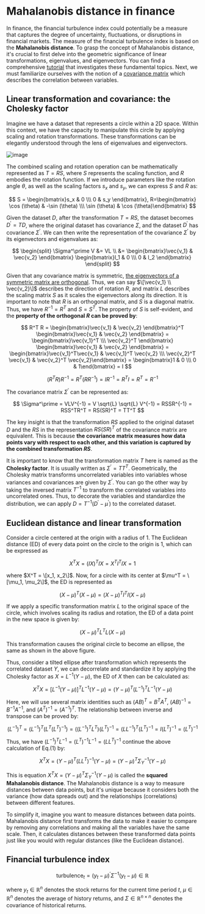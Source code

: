 # Mahalanobis distance in finance
In finance, the financial turbulence index could potentially be a measure that captures the degree of uncertainty, fluctuations, or disruptions in financial markets. The measure of the financial turbulence index is based on the **Mahalanobis distance**. To grasp the concept of Mahalanobis distance, it's crucial to first delve into the geometric significance of linear transformations, eigenvalues, and eigenvectors. You can find a comprehensive [tutorial](https://www.3blue1brown.com/topics/linear-algebra) that investigates these fundamental topics. Next, we must familiarize ourselves with the notion of a [covariance matrix](https://www.cuemath.com/algebra/covariance-matrix/) which describes the correlation between variables. 

## Linear transformation and covariance: the Cholesky factor
Imagine we have a dataset that represents a circle within a 2D space. Within this context, we have the capacity to manipulate this circle by applying scaling and rotation transformations. These transformations can be elegantly understood through the lens of eigenvalues and eigenvectors.

![image](https://github.com/pseudo-Skye/StudyNotes/assets/117964124/81a0a69b-1979-4828-b700-56627a323848)

The combined scaling and rotation operation can be mathematically represented as $T = RS$, where $S$ represents the scaling function, and $R$ embodies the rotation function. If we introduce parameters like the rotation angle $\theta$, as well as the scaling factors $s_x$ and $s_y$, we can express $S$ and $R$ as:

$$
S = \begin{bmatrix}s_x & 0 \\\ 0 & s_y \end{bmatrix}, R=\begin{bmatrix} \cos (\theta) & -\sin (\theta) \\\ \sin (\theta) & \cos (\theta)\end{bmatrix}
$$

Given the dataset $D$, after the transformation $T = RS$, the dataset becomes $D^\prime = TD$, where the original dataset has covariance $\Sigma$, and the dataset $D^\prime$ has covariance $\Sigma^\prime$. We can then write the representation of the covariance $\Sigma^\prime$ by its eigenvectors and eigenvalues as:

$$
\begin{split}
\Sigma^\prime V &= VL \\
&= \begin{bmatrix}\vec{v_1} & \vec{v_2} \end{bmatrix} \begin{bmatrix}l_1 & 0 \\\ 0 & l_2 \end{bmatrix}
\end{split}
$$

Given that any covariance matrix is symmetric, [the eigenvectors of a symmetric matrix are orthogonal](https://math.stackexchange.com/questions/82467/eigenvectors-of-real-symmetric-matrices-are-orthogonal). Thus, we can say $\[\vec{v_1} \\ \vec{v_2}\]$ describes the direction of rotation $R$, and matrix $L$ describes the scaling matrix $S$ as it scales the eigenvectors along its direction. It is important to note that $R$ is an orthogonal matrix, and $S$ is a diagonal matrix. Thus, we have $R^{-1} = R^T$ and $S = S^T$. The property of $S$ is self-evident, and the **property of the orthogonal $R$ can be proved by**:

$$
R^T R = \begin{bmatrix}\vec{v_1} & \vec{v_2} \end{bmatrix}^T \begin{bmatrix}\vec{v_1} & \vec{v_2} \end{bmatrix}  = \begin{bmatrix}\vec{v_1}^T \\\ \vec{v_2}^T \end{bmatrix} \begin{bmatrix}\vec{v_1} & \vec{v_2} \end{bmatrix} = \begin{bmatrix}\vec{v_1}^T\vec{v_1} & \vec{v_1}^T \vec{v_2} \\\ \vec{v_2}^T \vec{v_1} & \vec{v_2}^T \vec{v_2}\end{bmatrix} = \begin{bmatrix}1 & 0 \\\ 0 & 1\end{bmatrix} = I
$$

$$
(R^T R) R^{-1} = R^T (RR^{-1}) = I R^{-1} = R^T I = R^T = R^{-1}
$$

The covariance matrix $\Sigma^\prime$ can be represented as:

$$
\Sigma^\prime = VLV^{-1} = V \sqrt{L} \sqrt{L} V^{-1} = RSSR^{-1} = RSS^TR^T = RS(SR)^T = TT^T
$$

The key insight is that the transformation $RS$ applied to the original dataset $D$ and the $RS$ in the representation $RS(SR)^T$ of the covariance matrix are equivalent. This is because **the covariance matrix measures how data points vary with respect to each other, and this variation is captured by the combined transformation $RS$**. 

It is important to know that the transformation matrix $T$ here is named as the **Cholesky factor**. It is usually written as $\Sigma^\prime = TT^T$. Geometrically, the Cholesky matrix transforms uncorrelated variables into variables whose variances and covariances are given by $\Sigma^\prime$. You can go the other way by taking the inversed matrix $T^{-1}$ to transform the correlated variables into uncorrelated ones. Thus, to decorate the variables and standardize the distribution, we can apply $D = T^{-1}(D^\prime- \mu^\prime)$ to the correlated dataset. 

## Euclidean distance and linear transformation
Consider a circle centered at the origin with a radius of 1. The Euclidean distance (ED) of every data point on the circle to the origin is 1, which can be expressed as 

$$
X^TX = (IX)^TIX = X^TI^TIX = 1
$$

where $X^T = \[x_1, x_2\]$. Now, for a circle with its center at $\mu^T = \[\mu_1, \mu_2\]$, the ED is represented as

$$
(X-\mu)^T(X-\mu) = (X-\mu)^TI^TI(X-\mu)
$$

If we apply a specific transformation matrix $L$ to the original space of the circle, which involves scaling its radius and rotation, the ED of a data point in the new space is given by: 

$$
(X-\mu)^TL^TL(X-\mu)
$$

This transformation causes the original circle to become an ellipse, the same as shown in the above figure. 

Thus, consider a tilted ellipse after transformation which represents the correlated dataset $Y$, we can decorrelate and standardize it by applying the Cholesky factor as $X = L^{-1}(Y-\mu)$, the ED of $X$ then can be calculated as:

$$
X^TX = [L^{-1}(Y-\mu)]^T L^{-1}(Y-\mu) = (Y-\mu)^T \left(L^{-1}\right)^T L^{-1}(Y-\mu) \tag{1}
$$

Here, we will use several matrix identities such as $(AB)^T = B^TA^T$, $(AB)^{-1} = B^{-1}A^{-1}$, and $\left(A^T\right)^{-1} = \left(A^{-1}\right)^T$. The relationship between inverse and transpose can be proved by:

$$
\left(L^{-1}\right)^T = \left(L^{-1}\right)^T \left(L^T \left(L^T\right)^{-1}\right) = \left(\left(L^{-1}\right)^T L^T\right) \left(L^T\right)^{-1} = \left(LL^{-1}\right)^T \left(L^T\right)^{-1} = I\left(L^T\right)^{-1} = \left(L^T\right)^{-1}
$$

Thus, we have $\left(L^{-1}\right)^T L^{-1} = \left(L^T\right)^{-1} L^{-1} = \left(LL^T\right)^{-1}$ continue the above calculation of Eq.(1) by:

$$
X^TX = (Y-\mu)^T\left(LL^T\right)^{-1}(Y-\mu) = (Y-\mu)^T \Sigma_Y^{-1}(Y-\mu)
$$

This is equation $X^TX = (Y-\mu)^T \Sigma_Y^{-1}(Y-\mu)$ is called the **squared Mahalanobis distance**. The Mahalanobis distance is a way to measure distances between data points, but it's unique because it considers both the variance (how data spreads out) and the relationships (correlations) between different features.

To simplify it, imagine you want to measure distances between data points. Mahalanobis distance first transforms the data to make it easier to compare by removing any correlations and making all the variables have the same scale. Then, it calculates distances between these transformed data points just like you would with regular distances (like the Euclidean distance).

## Financial turbulence index

$$
\text{turbulence}_t=\left(y_t-\mu\right)^{\prime} \Sigma^{-1}\left(y_t-\mu\right) \in \mathbb{R}
$$

where $y_t \in \mathbb{R}^n$ denotes the stock returns for the current time period $t$, $\mu \in \mathbb{R}^n$ denotes the average  of history returns, and $\Sigma \in \mathbb{R}^{n \times n}$ denotes the covariance of historical returns. 
